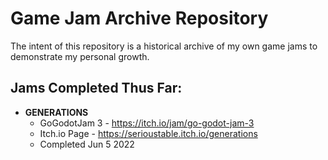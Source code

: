 # Game Jam Archive Repository

The intent of this repository is a historical archive of my own game jams to demonstrate my personal growth.

## Jams Completed Thus Far:
* **GENERATIONS**
  * GoGodotJam 3 - https://itch.io/jam/go-godot-jam-3
  * Itch.io Page - https://serioustable.itch.io/generations
  * Completed Jun 5 2022
